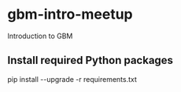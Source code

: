 # gbm-intro-meetup
Introduction to GBM

## Install required Python packages
  pip install --upgrade -r requirements.txt
